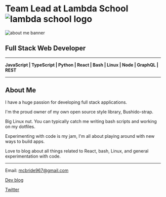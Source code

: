 # Team Lead at Lambda School ![lambda school logo](https://i.imgur.com/fLDbfDP.png)

![about me banner](https://i.imgur.com/0PP3oVh.png)

## Full Stack Web Developer

--------------------------------

**JavaScript | TypeScript | Python | React | Bash | Linux | Node | GraphQL | REST**

--------------------------------

<!-- ### [__Check out my blog!__](https://dev.to/jimmymcbride) -->

## About Me

I have a huge passion for developing full stack applications.

I'm the proud owner of my own open source style library, Bushido-strap.

Big Linux nut. You can typically catch me writing bash scripts and working on my dotfiles.

Experimenting with code is my jam, I'm all about playing around with new ways to build apps.

Love to blog about all things related to React, bash, Linux, and general experimentation with code.

--------------------------------

Email: mcbride967@gmail.com

[Dev blog](https://dev.to/jimmymcbride)

[Twitter](https://twitter.com/McBride1105)
